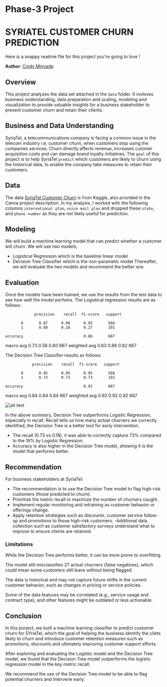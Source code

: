 # Phase-3 Project

# SYRIATEL CUSTOMER CHURN PREDICTION

Here is a snappy readme file for this project you're going to love !

**Author**: [Cindy Minyade](https://github.com/cminyade/phase3_project)

## Overview
This project analyzes the data set attached in the `data` folder. It invloves business understanding, data preparation and scaling, modeling and visualization to provide valuable insights for a business stakeholder to prevent customer churn and retain their clients.

## Business and Data Understanding
SyriaTel, a telecommunications company is facing a common issue in the telecom industry i.e; customer churn, when customers stop using the companies services. Churn directly affects revenue, increases cutomer acquisition costs and can damage brand loyalty initiatives.
The `goal` of this project is to help SyriaTel `predict` which customers are likely to churn using the historical data, to enable the company take measures to retain their customers.

## Data
The data [SyriaTel Customer Churn](https://www.kaggle.com/datasets/becksddf/churn-in-telecoms-dataset) is from Kaggle, also provided in the Canva project description.
In my analysis, I worked with the following columns `international plan`, `voice mail plan` and dropped these `state`, and `phone number` as they are not likely useful for prediction.

## Modeling

We will build a machine learning model that can predict whether a customer will churn. We will use two models;
- Logistical Regression which is the baseline linear model
- Decision Tree Classifier which is the non-parametic model
Thereafter, we will evaluate the two models and recommend the better one


## Evaluation
Once the models have been trained, we use the results from the test data to see how well the model perfoms. 
The Logistical regression results are as follows:

                 precision    recall  f1-score   support

           0       0.87      0.98      0.92       566
           1       0.60      0.18      0.27       101

    accuracy                           0.86       667
   macro avg       0.73      0.58      0.60       667
weighted avg       0.83      0.86      0.82       667




 The Decision Tree Classifier results as follows:

                precision    recall  f1-score   support

           0       0.95      0.95      0.95       566
           1       0.73      0.73      0.73       101

    accuracy                           0.92       667
   macro avg       0.84      0.84      0.84       667
weighted avg       0.92      0.92      0.92       667

![alt text](image.png)

In the above summary, Decision Tree outperforms Logistic Regression, especially in recall.
Recall tells us how many actual churners we correctly identified, the Decision Tree is a better tool for early intervention. 
- The recall (0.73 vs 0.18), it was able to correctly capture 73% compared to the 18% by Logistic Regression.
- Accuracy is also higher in the Decision Tree model, showing it is the model that performs better.

## Recommendation
For business stakeholders at SyriaTel:

- The recommendation is to use the Decision Tree model to flag high-risk customers (those predicted to churn).
- Prioritize the metric recall to maximize the number of churners caught.
- Implement regular monitoring and retraining as customer behavior or offerings change.
- Apply retention strategies such as discounts, customer service follow-up and promotions to those high-risk customers. 
-Additional data collection such as customer satisfactory surveys understand what to improve to ensure clients are retained.

### Limitations
While the Decision Tree performs better, it can be more prone to overfitting. 

The model still misclassifies 27 actual churners (false negatives), which could mean some customers still leave without being flagged.

The data is historical and may not capture future shifts in the current customer behavior, such as changes in pricing or service policies.

Some of the data features may be correlated (e.g., service usage and contract type), and other features might be outdated or less actionable.

## Conclusion
In this porject, we built a machine learning classifier to predict customer churn for SYriaTel, which the goal of helping the business identify the cliets likely to churn and introduce customer retention measures such as promotions, discounts and ultimately improving customer support efforts. 

After exploring and evaluating the Logistic model and the Decision Tree model, we found that the Decision Tree model outperforms the logistic regression model in the key metric recall. 

We recommend the use of the Decision Tree model to be able to flag potential churners and intervene early. 